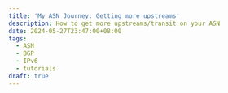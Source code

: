 ```yaml
---
title: 'My ASN Journey: Getting more upstreams'
description: How to get more upstreams/transit on your ASN
date: 2024-05-27T23:47:00+08:00
tags:
  - ASN
  - BGP
  - IPv6
  - tutorials
draft: true
---
```

